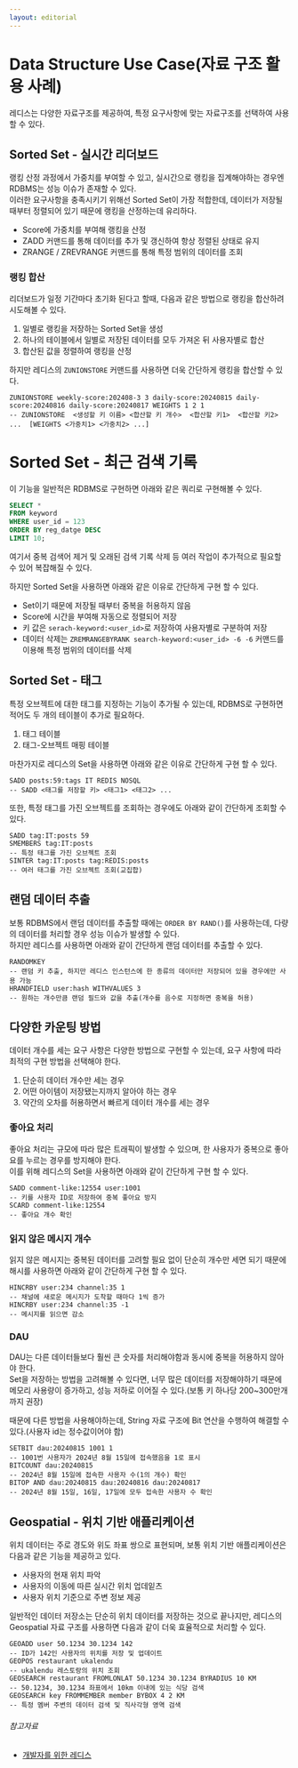 ```yaml
---
layout: editorial
---
```


# Data Structure Use Case(자료 구조 활용 사례)

레디스는 다양한 자료구조를 제공하여, 특정 요구사항에 맞는 자료구조를 선택하여 사용할 수 있다.

## Sorted Set - 실시간 리더보드

랭킹 산정 과정에서 가중치를 부여할 수 있고, 실시간으로 랭킹을 집계해야하는 경우엔 RDBMS는 성능 이슈가 존재할 수 있다.  
이러한 요구사항을 충족시키기 위해선 Sorted Set이 가장 적합한데, 데이터가 저장될 때부터 정렬되어 있기 때문에 랭킹을 산정하는데 유리하다.

- Score에 가중치를 부여해 랭킹을 산정
- ZADD 커맨드를 통해 데이터를 추가 및 갱신하여 항상 정렬된 상태로 유지
- ZRANGE / ZREVRANGE 커맨드를 통해 특정 범위의 데이터를 조회

### 랭킹 합산

리더보드가 일정 기간마다 초기화 된다고 할때, 다음과 같은 방법으로 랭킹을 합산하려 시도해볼 수 있다.

1. 일별로 랭킹을 저장하는 Sorted Set을 생성
2. 하나의 테이블에서 일별로 저장된 데이터를 모두 가져온 뒤 사용자별로 합산
3. 합산된 값을 정렬하여 랭킹을 산정

하지만 레디스의 `ZUNIONSTORE` 커맨드를 사용하면 더욱 간단하게 랭킹을 합산할 수 있다.

```redis
ZUNIONSTORE weekly-score:202408-3 3 daily-score:20240815 daily-score:20240816 daily-score:20240817 WEIGHTS 1 2 1
-- ZUNIONSTORE  <생성할 키 이름> <합산할 키 개수>  <합산할 키1>  <합산할 키2>  ...  [WEIGHTS <가중치1> <가중치2> ...]
```

# Sorted Set - 최근 검색 기록

이 기능을 일반적은 RDBMS로 구현하면 아래와 같은 쿼리로 구현해볼 수 있다.

```sql
SELECT *
FROM keyword
WHERE user_id = 123
ORDER BY reg_datge DESC
LIMIT 10;
```

여기서 중복 검색어 제거 및 오래된 검색 기록 삭제 등 여러 작업이 추가적으로 필요할 수 있어 복잡해질 수 있다.

하지만 Sorted Set을 사용하면 아래와 같은 이유로 간단하게 구현 할 수 있다.

- Set이기 때문에 저장될 때부터 중복을 허용하지 않음
- Score에 시간을 부여해 자동으로 정렬되어 저장
- 키 값은 `serach-keyword:<user_id>`로 저장하여 사용자별로 구분하여 저장
- 데이터 삭제는 `ZREMRANGEBYRANK search-keyword:<user_id> -6 -6` 커맨드를 이용해 특정 범위의 데이터를 삭제

## Sorted Set - 태그

특정 오브젝트에 대한 태그를 지정하는 기능이 추가될 수 있는데, RDBMS로 구현하면 적어도 두 개의 테이블이 추가로 필요하다.

1. 태그 테이블
2. 태그-오브젝트 매핑 테이블

마찬가지로 레디스의 Set을 사용하면 아래와 같은 이유로 간단하게 구현 할 수 있다.

```redis
SADD posts:59:tags IT REDIS NOSQL
-- SADD <태그를 저장할 키> <태그1> <태그2> ...
```

또한, 특정 태그를 가진 오브젝트를 조회하는 경우에도 아래와 같이 간단하게 조회할 수 있다.

```redis
SADD tag:IT:posts 59
SMEMBERS tag:IT:posts
-- 특정 태그를 가진 오브젝트 조회
SINTER tag:IT:posts tag:REDIS:posts
-- 여러 태그를 가진 오브젝트 조회(교집합)
```

## 랜덤 데이터 추출

보통 RDBMS에서 랜덤 데이터를 추출할 때에는 `ORDER BY RAND()`를 사용하는데, 다량의 데이터를 처리할 경우 성능 이슈가 발생할 수 있다.  
하지만 레디스를 사용하면 아래와 같이 간단하게 랜덤 데이터를 추출할 수 있다.

```redis
RANDOMKEY
-- 랜덤 키 추출, 하지만 레디스 인스턴스에 한 종류의 데이터만 저장되어 있을 경우에만 사용 가능
HRANDFIELD user:hash WITHVALUES 3
-- 원하는 개수만큼 랜덤 필드와 값을 추출(개수를 음수로 지정하면 중복을 허용)
```

## 다양한 카운팅 방법

데이터 개수를 세는 요구 사항은 다양한 방법으로 구현할 수 있는데, 요구 사항에 따라 최적의 구현 방법을 선택해야 한다.

1. 단순히 데이터 개수만 세는 경우
2. 어떤 아이템이 저장됐는지까지 알아야 하는 경우
3. 약간의 오차를 허용하면서 빠르게 데이터 개수를 세는 경우

### 좋아요 처리

좋아요 처리는 규모에 따라 많은 트래픽이 발생할 수 있으며, 한 사용자가 중복으로 좋아요를 누르는 경우를 방지해야 한다.  
이를 위해 레디스의 Set을 사용하면 아래와 같이 간단하게 구현 할 수 있다.

```redis
SADD comment-like:12554 user:1001
-- 키를 사용자 ID로 저장하여 중복 좋아요 방지
SCARD comment-like:12554
-- 좋아요 개수 확인
```

### 읽지 않은 메시지 개수

읽지 않은 메시지는 중복된 데이터를 고려할 필요 없이 단순히 개수만 세면 되기 때문에 해시를 사용하면 아래와 같이 간단하게 구현 할 수 있다.

```redis
HINCRBY user:234 channel:35 1
-- 채널에 새로운 메시지가 도착할 때마다 1씩 증가
HINCRBY user:234 channel:35 -1
-- 메시지를 읽으면 감소
```

### DAU

DAU는 다른 데이터들보다 훨씬 큰 숫자를 처리해야함과 동시에 중복을 허용하지 않아야 한다.  
Set을 저장하는 방법을 고려해볼 수 있다면, 너무 많은 데이터를 저장해야하기 때문에 메모리 사용량이 증가하고, 성능 저하로 이어질 수 있다.(보통 키 하나당 200~300만개까지 권장)

때문에 다른 방법을 사용해야하는데, String 자료 구조에 Bit 연산을 수행하여 해결할 수 있다.(사용자 id는 정수값이어야 함)

```redis
SETBIT dau:20240815 1001 1
-- 1001번 사용자가 2024년 8월 15일에 접속했음을 1로 표시
BITCOUNT dau:20240815
-- 2024년 8월 15일에 접속한 사용자 수(1의 개수) 확인
BITOP AND dau:20240815 dau:20240816 dau:20240817
-- 2024년 8월 15일, 16일, 17일에 모두 접속한 사용자 수 확인
```

## Geospatial - 위치 기반 애플리케이션

위치 데이터는 주로 경도와 위도 좌표 쌍으로 표현되며, 보통 위치 기반 애플리케이션은 다음과 같은 기능을 제공하고 있다.

- 사용자의 현재 위치 파악
- 사용자의 이동에 따른 실시간 위치 업데잍츠
- 사용자 위치 기준으로 주변 정보 제공

일반적인 데이터 저장소는 단순히 위치 데이터를 저장하는 것으로 끝나지만, 레디스의 Geospatial 자료 구조를 사용하면 다음과 같이 더욱 효율적으로 처리할 수 있다.

```redis
GEOADD user 50.1234 30.1234 142
-- ID가 142인 사용자의 위치를 저장 및 업데이트
GEOPOS restaurant ukalendu
-- ukalendu 레스토랑의 위치 조회
GEOSEARCH restaurant FROMLONLAT 50.1234 30.1234 BYRADIUS 10 KM
-- 50.1234, 30.1234 좌표에서 10km 이내에 있는 식당 검색
GEOSEARCH key FROMMEMBER member BYBOX 4 2 KM
-- 특정 멤버 주변의 데이터 검색 및 직사각형 영역 검색
```

###### 참고자료

- [개발자를 위한 레디스](https://kobic.net/book/bookInfo/view.do?isbn=9791161757926)
